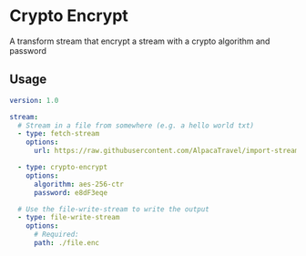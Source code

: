 # Crypto Encrypt

A transform stream that encrypt a stream with a crypto algorithm and password

## Usage

```yaml
version: 1.0

stream:
  # Stream in a file from somewhere (e.g. a hello world txt)
  - type: fetch-stream
    options:
      url: https://raw.githubusercontent.com/AlpacaTravel/import-streams/master/packages/import-streams/tests/data/file.txt

  - type: crypto-encrypt
    options:
      algorithm: aes-256-ctr
      password: e8dF3eqe

  # Use the file-write-stream to write the output
  - type: file-write-stream
    options:
      # Required:
      path: ./file.enc
```
